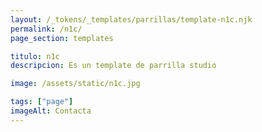 ```yaml
---
layout: /_tokens/_templates/parrillas/template-n1c.njk
permalink: /n1c/
page_section: templates

titulo: n1c
descripcion: Es un template de parrilla studio

image: /assets/static/n1c.jpg

tags: ["page"]
imageAlt: Contacta
---
```

